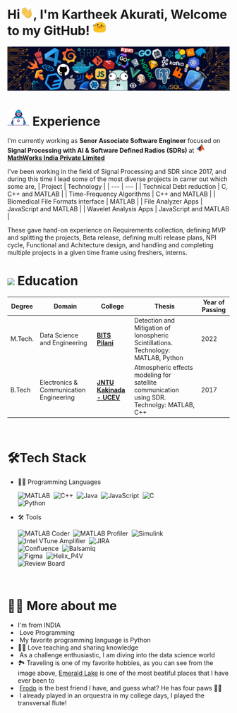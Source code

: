 # **Hi<img src="/src/wave.gif" width="30px">, I'm <b>Kartheek Akurati</b>, Welcome to my GitHub! <img src="/src/blobexe.gif" width="30" alt="party blob" />** 

<img src="/src/header_.png">

# <img src="/src/Developer.gif" width="50px"> **Experience** 
<p> I'm currently working as <b>Senor Associate Software Engineer</b> focused on <b>Signal Processing with AI & Software Defined Radios (SDRs) </b> at  
  <strong><a href="https://in.mathworks.com/?requestedDomain="><img src="/src/matIcon.png" width="20px">  MathWorks India Private Limited</a></strong>

I've been working in the field of Signal Processing and SDR since 2017, and during this time I lead some of the most diverse projects in carrer out which some are,
  | Project | Technology |
  | --- | --- |
  | Technical Debt reduction | C, C++ and MATLAB |
  | Time-Frequency Algorithms | C++ and MATLAB |
  | Biomedical File Formats interface | MATLAB |
  | File Analyzer Apps | JavaScript and MATLAB |
  | Wavelet Analysis Apps | JavaScript and MATLAB |
  
These gave hand-on experience on Requirements collection, defining MVP and splitting the projects, Beta release, defining multi release plans, NPI cycle, Functional and Achitecture design, and handling and completing multiple projects in a given time frame using freshers, interns.
<br> 
  
  
# <img src="/src/giphy.gif" width="50px"> **Education** 
  
  | Degree | Domain | College | Thesis | Year of Passing |
  | --- | --- | --- | --- | --- |
  | M.Tech. | Data Science and Engineering | <strong><a href="https://www.bits-pilani.ac.in/">BITS Pilani</a></strong> | Detection and Mitigation of Ionospheric Scintillations. Technology: MATLAB, Python | 2022 |
  | B.Tech | Electronics & Communication Engineering | <strong><a href="https://jntukucev.ac.in/">JNTU Kakinada - UCEV</a></strong>| Atmospheric effects modeling for satellite communication using SDR. Technolgy: MATLAB, C++| 2017 |
<br>
    
# 🛠️**Tech Stack** 
- 👩‍💻 Programming Languages
  
   ![MATLAB](https://img.shields.io/badge/MATLAB-00599C?style=for-the-badge&logo=MATLAB%2B%2B&logoColor=blue)&nbsp; 
   ![C++](https://img.shields.io/badge/C%2B%2B-00599C?style=for-the-badge&logo=c%2B%2B&logoColor=white)&nbsp; 
   ![Java](https://img.shields.io/badge/Java-ED8B00?style=for-the-badge&logo=java&logoColor=whitw)&nbsp;
   ![JavaScript](https://img.shields.io/badge/JavaScript-F7DF1E?style=for-the-badge&logo=javascript&logoColor=black)&nbsp;
   ![C](https://img.shields.io/badge/C-00599C?style=for-the-badge&logo=c&logoColor=white)&nbsp;  
   ![Python](https://img.shields.io/badge/Python-3776AB?style=for-the-badge&logo=python&logoColor=white)&nbsp;

- 🛠️ Tools
  
   ![MATLAB Coder](https://img.shields.io/badge/MATLAB_Coder-00599C?style=for-the-badge&logo=MATLAB_Coder&logoColor=blue)&nbsp; 
   ![MATLAB Profiler](https://img.shields.io/badge/MATLAB_Profiler-00599C?style=for-the-badge&logo=MATLAB_Profiler&logoColor=F7DF1E)&nbsp; 
   ![Simulink](https://img.shields.io/badge/Simulink-ED8B00?style=for-the-badge&logo=Simulink&logoColor=white)&nbsp;
   ![Intel VTune Amplifier](https://img.shields.io/badge/Intel_VTune_Amplifier-F7DF1E?style=for-the-badge&logo=Intel_VTune_Amplifier&logoColor=black)&nbsp;
   ![JIRA](https://img.shields.io/badge/JIRA-43853D?style=for-the-badge&logo=JIRA&logoColor=white)&nbsp;  
   ![Confluence](https://img.shields.io/badge/Confluence-3776AB?style=for-the-badge&logo=Confluence&logoColor=white)&nbsp;
   ![Balsamiq](https://img.shields.io/badge/Balsamiq-000000?style=for-the-badge&logo=Balsamiq&logoColor=white)&nbsp;  
   ![Figma](https://img.shields.io/badge/Figma-3776AB?style=for-the-badge&logo=Figma&logoColor=white)&nbsp;
   ![Helix_P4V](https://img.shields.io/badge/Helix_P4V-2C2D72?style=for-the-badge&logo=Helix_P4V&logoColor=white)&nbsp;  
   ![Review Board](https://img.shields.io/badge/ReviewBoard-DC322F?style=for-the-badge&logo=ReviewBoard&logoColor=F7DF1E)&nbsp;
   

<br>
  
  
  
  
  
# 👩‍💻 More about me
* I'm from INDIA
* <img width="16" src="https://about.gitlab.com/images/blogimages/GitLab-Dev.png" alt=""/> Love Programming
* <img width="16" src="https://cdn3.iconfinder.com/data/icons/logos-and-brands-adobe/512/267_Python-512.png" alt="" /> My favorite programming language is Python
* 👩‍🏫 Love teaching and sharing knowledge
* <img width="20" src="https://cdn0.iconfinder.com/data/icons/infographic-orchid-vol-1/256/Histogram-512.png" alt="" /> As a challenge enthusiastic, I am diving into the data science world
* 🏞️ Traveling is one of my favorite hobbies, as you can see from the image above, <a href="https://www.google.com/maps/place/51%C2%B026'25.4%22N+116%C2%B032'30.3%22W/@51.4403895,-116.5439459,17z/data=!4m5!3m4!1s0x0:0x0!8m2!3d51.4403895!4d-116.5417572">Emerald Lake</a> is one of the most beatiful places that I have ever been to
* <img width="20" src="https://th.bing.com/th/id/R1f76efdfd131daf44c7af1ef4a9026d9?rik=qG6sBpJpY%2bjpIQ&riu=http%3a%2f%2fclipart-library.com%2fnew_gallery%2f266-2666042_yorkie-emojis-for-dog-lovers-messages-sticker-8.png&ehk=v%2f47NW1%2fqJ0dk5fNj7OxkYcAOK8XxZeZhUPpr4DjV%2bc%3d&risl=&pid=ImgRaw" alt="" /> <a href="https://www.instagram.com/littlefrodothedog/">Frodo</a> is the best friend I have, and guess what? He has four paws 🐾🐾 
* <img width="20" src="https://image.flaticon.com/icons/png/512/1184/1184644.png" alt="" /> I already played in an orquestra in my college days, I played the transversal flute!

<br>

